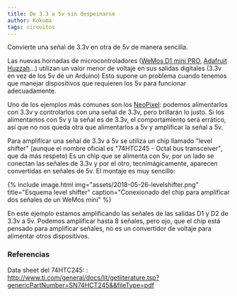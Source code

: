 ```yaml
---
title: De 3.3 a 5v sin despeinarse
author: Kokuma
tags: circuitos
---
```


Convierte una señal de 3.3v en otra de 5v de manera sencilla.

Las nuevas hornadas de microcontroladores ([WeMos D1 mini PRO](https://wiki.wemos.cc/products:d1:d1_mini_pro), [Adafruit Huzzah](https://learn.adafruit.com/adafruit-huzzah-esp8266-breakout?view=all)...) utilizan un valor menor de voltaje en sus salidas digitales (3.3v en vez de los 5v de un Arduino) Esto supone un problema cuando tenemos que manejar dispositivos que requieren los 5v para funcionar adecuadamente.

Uno de los ejemplos más comunes son los [NeoPixel](https://learn.adafruit.com/adafruit-neopixel-uberguide/the-magic-of-neopixels): podemos alimentarlos con 3.3v y controlarlos con una señal de 3.3v, pero brillarán lo justo. Si los alimentamos con 5v y la señal es de 3.3v, el comportamiento será errático, así que no nos queda otra que alimentarlos a 5v y amplificar la señal a 5v.

Para amplificar una señal de 3.3v a 5v se utiliza un chip llamado "level shifter" (aunque el nombre oficial es "74HTC245 - Octal bus transceiver", que da más respeto) Es un chip que se alimenta con 5v, por un lado se conectan las señales de 3.3v y por el otro, tecnimágicamente, aparecen convertidas en señales de 5v. El montaje es muy sencillo:

{% include image.html
  img="assets/2018-05-26-levelshifter.png"
  title="Esquema level shifter"
  caption="Conexionado del chip para amplificar dos señales de un WeMos mini"
 %}

En este ejemplo estamos amplificando las señales de las salidas D1 y D2 de 3.3v a 5v. Podemos amplificar hasta 8 señales, pero ojo, que el chip está pensado para amplificar señales, no es un convertidor de voltaje para alimentar otros dispositivos.

### Referencias

Data sheet del 74HTC245:
: <http://www.ti.com/general/docs/lit/getliterature.tsp?genericPartNumber=SN74HCT245&&fileType=pdf>
